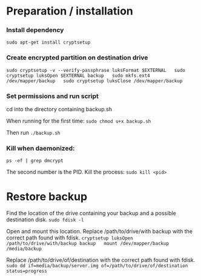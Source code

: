 # Preparation / installation

### Install dependency

`sudo apt-get install cryptsetup`

### Create encrypted partition on destination drive
``sudo cryptsetup -v --verify-passphrase luksFormat $EXTERNAL  
sudo cryptsetup luksOpen $EXTERNAL backup  
sudo mkfs.ext4 /dev/mapper/backup  
sudo cryptsetup luksClose /dev/mapper/backup``  

### Set permissions and run script
cd into the directory containing backup.sh

When running for the first time:
`sudo chmod u+x backup.sh`

Then run
`./backup.sh`

### Kill when daemonized:
`ps -ef | grep dmcrypt`

The second number is the PID. Kill the process:
`sudo kill <pid>`

# Restore backup
Find the location of the drive containing your backup and a possible destination disk.
`sudo fdisk -l`

Open and mount this location. Replace /path/to/drive/with backup with the correct path found with fdisk.
``cryptsetup luksOpen /path/to/drive/with/backup backup  
mount /dev/mapper/backup /media/backup``

Replace /path/to/drive/of/destination with the correct path found with fdisk.
`sudo dd if=media/backup/server.img of=/path/to/drive/of/destination status=progress`
